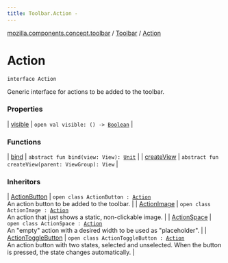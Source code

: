 ```yaml
---
title: Toolbar.Action - 
---
```


[mozilla.components.concept.toolbar](../../index.html) / [Toolbar](../index.html) / [Action](./index.html)

# Action

`interface Action`

Generic interface for actions to be added to the toolbar.

### Properties

| [visible](visible.html) | `open val visible: () -> `[`Boolean`](https://kotlinlang.org/api/latest/jvm/stdlib/kotlin/-boolean/index.html) |

### Functions

| [bind](bind.html) | `abstract fun bind(view: View): `[`Unit`](https://kotlinlang.org/api/latest/jvm/stdlib/kotlin/-unit/index.html) |
| [createView](create-view.html) | `abstract fun createView(parent: ViewGroup): View` |

### Inheritors

| [ActionButton](../-action-button/index.html) | `open class ActionButton : `[`Action`](./index.md)<br>An action button to be added to the toolbar. |
| [ActionImage](../-action-image/index.html) | `open class ActionImage : `[`Action`](./index.md)<br>An action that just shows a static, non-clickable image. |
| [ActionSpace](../-action-space/index.html) | `open class ActionSpace : `[`Action`](./index.md)<br>An "empty" action with a desired width to be used as "placeholder". |
| [ActionToggleButton](../-action-toggle-button/index.html) | `open class ActionToggleButton : `[`Action`](./index.md)<br>An action button with two states, selected and unselected. When the button is pressed, the state changes automatically. |

